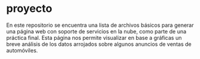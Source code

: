 # proyecto
En este repositorio se encuentra una lista de archivos básicos para generar una página web con soporte de servicios en la nube, como parte de una práctica final. Esta página nos permite visualizar en base a gráficas un breve análisis de los datos arrojados sobre algunos anuncios de ventas de automóviles.
